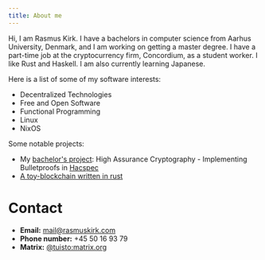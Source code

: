 ```yaml
---
title: About me
---
```


Hi, I am Rasmus Kirk. I have a bachelors in computer science from Aarhus
University, Denmark, and I am working on getting a master degree. I have a
part-time job at the cryptocurrency firm, Concordium, as a student worker. I
like Rust and Haskell. I am also currently learning Japanese.

Here is a list of some of my software interests:

- Decentralized Technologies
- Free and Open Software
- Functional Programming
- Linux
- NixOS

Some notable projects:

- My [bachelor's project](./documents/high-assurance-cryptography-implementing-bulletproofs-in-hacspec.pdf"): High Assurance Cryptography - Implementing Bulletproofs in [Hacspec](https://github.com/hacspec/hacspec)
- [A toy-blockchain written in rust](https://github.com/rasmus-kirk/p2p)

# Contact

- **Email:** mail@rasmuskirk.com
- **Phone number:** +45 50 16 93 79
- **Matrix:** [@tuisto:matrix.org](https://matrix.to/#/@tuisto:matrix.org)
